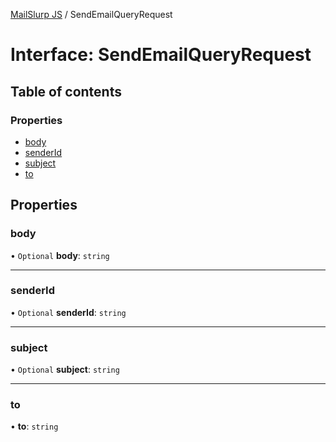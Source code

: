 [MailSlurp JS](../README.md) / SendEmailQueryRequest

# Interface: SendEmailQueryRequest

## Table of contents

### Properties

- [body](SendEmailQueryRequest.md#body)
- [senderId](SendEmailQueryRequest.md#senderid)
- [subject](SendEmailQueryRequest.md#subject)
- [to](SendEmailQueryRequest.md#to)

## Properties

### body

• `Optional` **body**: `string`

___

### senderId

• `Optional` **senderId**: `string`

___

### subject

• `Optional` **subject**: `string`

___

### to

• **to**: `string`
